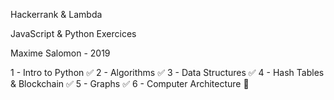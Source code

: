 Hackerrank & Lambda

JavaScript & Python Exercices

Maxime Salomon - 2019

1 - Intro to Python ✅
2 - Algorithms ✅
3 - Data Structures ✅
4 - Hash Tables & Blockchain ✅
5 - Graphs ✅
6 - Computer Architecture 🚧
